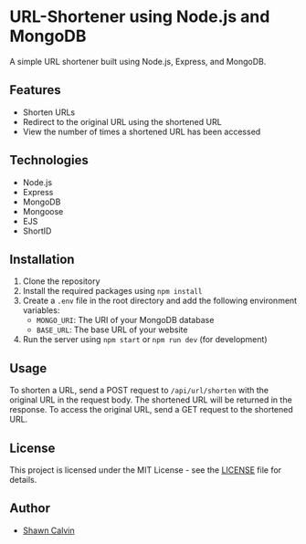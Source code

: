 # URL-Shortener using Node.js and MongoDB

A simple URL shortener built using Node.js, Express, and MongoDB.

## Features

- Shorten URLs
- Redirect to the original URL using the shortened URL
- View the number of times a shortened URL has been accessed

## Technologies

- Node.js
- Express
- MongoDB
- Mongoose
- EJS
- ShortID

## Installation

1. Clone the repository
2. Install the required packages using `npm install`
3. Create a `.env` file in the root directory and add the following environment variables:
   - `MONGO_URI`: The URI of your MongoDB database
   - `BASE_URL`: The base URL of your website
4. Run the server using `npm start` or `npm run dev` (for development)


## Usage

To shorten a URL, send a POST request to `/api/url/shorten` with the original URL in the request body. The shortened URL will be returned in the response.
To access the original URL, send a GET request to the shortened URL.

## License

This project is licensed under the MIT License - see the [LICENSE](LICENSE) file for details.


## Author

- [Shawn Calvin](https://www.linkedin.com/in/calvin-munene/ "Shawn Calvin")

